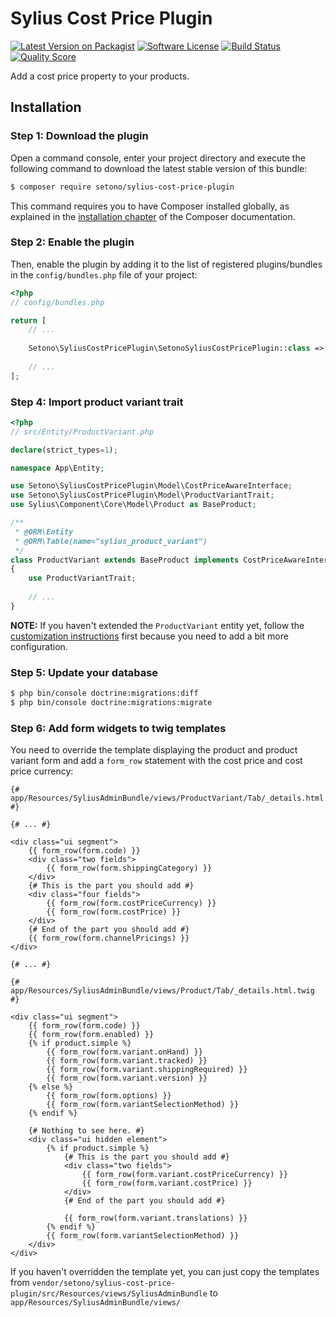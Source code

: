 # Sylius Cost Price Plugin

[![Latest Version on Packagist][ico-version]][link-packagist]
[![Software License][ico-license]](LICENSE)
[![Build Status][ico-travis]][link-travis]
[![Quality Score][ico-code-quality]][link-code-quality]

Add a cost price property to your products.

## Installation

### Step 1: Download the plugin

Open a command console, enter your project directory and execute the following command to download the latest stable version of this bundle:

```bash
$ composer require setono/sylius-cost-price-plugin
```

This command requires you to have Composer installed globally, as explained in the [installation chapter](https://getcomposer.org/doc/00-intro.md) of the Composer documentation.


### Step 2: Enable the plugin

Then, enable the plugin by adding it to the list of registered plugins/bundles
in the `config/bundles.php` file of your project:

```php
<?php
// config/bundles.php

return [
    // ...
    
    Setono\SyliusCostPricePlugin\SetonoSyliusCostPricePlugin::class => ['all' => true],
    
    // ...
];

```

### Step 4: Import product variant trait

```php
<?php
// src/Entity/ProductVariant.php

declare(strict_types=1);

namespace App\Entity;

use Setono\SyliusCostPricePlugin\Model\CostPriceAwareInterface;
use Setono\SyliusCostPricePlugin\Model\ProductVariantTrait;
use Sylius\Component\Core\Model\Product as BaseProduct;

/**
 * @ORM\Entity
 * @ORM\Table(name="sylius_product_variant")
 */
class ProductVariant extends BaseProduct implements CostPriceAwareInterface
{
    use ProductVariantTrait;
    
    // ...
}
```

**NOTE:** If you haven't extended the `ProductVariant` entity yet, follow the [customization instructions](https://docs.sylius.com/en/1.2/customization/model.html) first because you need to add a bit more configuration.

### Step 5: Update your database

```bash
$ php bin/console doctrine:migrations:diff
$ php bin/console doctrine:migrations:migrate
```

### Step 6: Add form widgets to twig templates
You need to override the template displaying the product and product variant form and add a `form_row` statement with the cost price and cost price currency:

```twig
{# app/Resources/SyliusAdminBundle/views/ProductVariant/Tab/_details.html.twig #}

{# ... #}

<div class="ui segment">
    {{ form_row(form.code) }}
    <div class="two fields">
        {{ form_row(form.shippingCategory) }}
    </div>
    {# This is the part you should add #}
    <div class="four fields">
        {{ form_row(form.costPriceCurrency) }}
        {{ form_row(form.costPrice) }}
    </div>
    {# End of the part you should add #}
    {{ form_row(form.channelPricings) }}
</div>

{# ... #}
```

```twig
{# app/Resources/SyliusAdminBundle/views/Product/Tab/_details.html.twig #}

<div class="ui segment">
    {{ form_row(form.code) }}
    {{ form_row(form.enabled) }}
    {% if product.simple %}
        {{ form_row(form.variant.onHand) }}
        {{ form_row(form.variant.tracked) }}
        {{ form_row(form.variant.shippingRequired) }}
        {{ form_row(form.variant.version) }}
    {% else %}
        {{ form_row(form.options) }}
        {{ form_row(form.variantSelectionMethod) }}
    {% endif %}

    {# Nothing to see here. #}
    <div class="ui hidden element">
        {% if product.simple %}
            {# This is the part you should add #}
            <div class="two fields">
                {{ form_row(form.variant.costPriceCurrency) }}
                {{ form_row(form.variant.costPrice) }}
            </div>
            {# End of the part you should add #}
        
            {{ form_row(form.variant.translations) }}
        {% endif %}
        {{ form_row(form.variantSelectionMethod) }}
    </div>
</div>
```

If you haven't overridden the template yet, you can just copy the templates from `vendor/setono/sylius-cost-price-plugin/src/Resources/views/SyliusAdminBundle` to `app/Resources/SyliusAdminBundle/views/`

[ico-version]: https://img.shields.io/packagist/v/setono/sylius-cost-price-plugin.svg?style=flat-square
[ico-license]: https://img.shields.io/badge/license-MIT-brightgreen.svg?style=flat-square
[ico-travis]: https://travis-ci.com/Setono/SyliusCostPricePlugin.svg?branch=master
[ico-code-quality]: https://img.shields.io/scrutinizer/g/Setono/SyliusCostPricePlugin.svg?style=flat-square

[link-packagist]: https://packagist.org/packages/setono/sylius-cost-price-plugin
[link-travis]: https://travis-ci.com/Setono/SyliusCostPricePlugin
[link-code-quality]: https://scrutinizer-ci.com/g/Setono/SyliusCostPricePlugin
